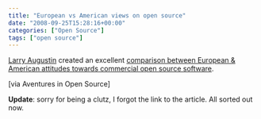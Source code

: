 ```yaml
---
title: "European vs American views on open source"
date: "2008-09-25T15:28:16+00:00"
categories: ["Open Source"]
tags: ["open source"]
---
```


<a href="http://lmaugustin.typepad.com/lma/">Larry Augustin</a> created an excellent <a href="http://lmaugustin.typepad.com/lma/2008/09/commercial-open-source-in-europe-verses-the-us.html">comparison between European &amp; American attitudes towards commercial open source software</a>.

[via Aventures in Open Source]

<strong>Update</strong>: sorry for being a clutz, I forgot the link to the article. All sorted out now.
